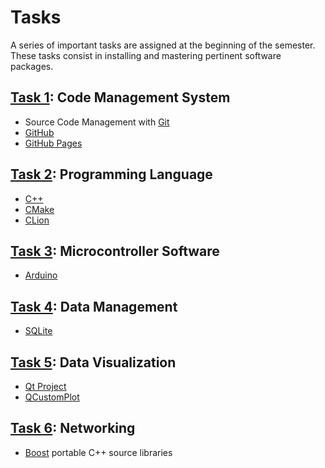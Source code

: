 # Tasks

A series of important tasks are assigned at the beginning of the semester.
These tasks consist in installing and mastering pertinent software packages.

## [Task 1](./1task.md): Code Management System
* Source Code Management with [Git](http://git-scm.com/)
* [GitHub](https://github.com/)
* [GitHub Pages](https://pages.github.com/)

## [Task 2](./2task.md): Programming Language
* [C++](http://www.cplusplus.com/)
* [CMake](http://www.cmake.org/)
* [CLion](https://www.jetbrains.com/clion/)

## [Task 3](./3task.md): Microcontroller Software
* [Arduino](http://www.arduino.cc/)

## [Task 4](./4task.md): Data Management
* [SQLite](http://www.sqlite.org/)

## [Task 5](./5task.md): Data Visualization
* [Qt Project](http://www.qt.io/developers/)
* [QCustomPlot](http://www.qcustomplot.com/)

## [Task 6](./6task.md): Networking
* [Boost](http://www.boost.org/) portable C++ source libraries
